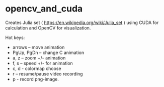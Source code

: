 # opencv_and_cuda

Creates Julia set ( https://en.wikipedia.org/wiki/Julia_set ) using CUDA for calculation and OpenCV for visualization. 

Hot keys:
* arrows – move animation
* PgUp, PgDn – change C animation
* a, z – zoom +/- animation
* f, s – speed +/- for animation
* c, d - colormap choose
* r – resume/pause video recording
* p - record png-image.
